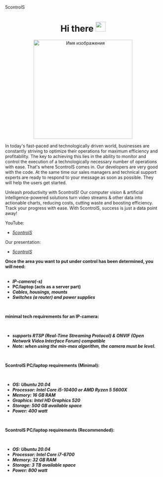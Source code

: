 5controlS

<h1 align="center">Hi there 
<img src="https://github.com/blackcater/blackcater/raw/main/images/Hi.gif" height="32"width="32"/></h1>

<p align="center">
  <img src="https://github.com/5sControl/.github/assets/131950264/d65c5be1-1cca-46a1-b564-ef4364f0dbc6" alt="Имя изображения" height = "320" />
</p>

 
In today's fast-paced and technologically driven world, businesses are constantly striving to optimize their operations for maximum efficiency and profitability. The key to achieving this lies in the ability to monitor and control the execution of a technologically necessary number of operations with ease. That's where 5controlS comes in. Our developers are very good with the code. At the same time our sales managers and technical support experts are ready to respond to your message as soon as possible. They will help the users get started.

Unleash productivity with 5controlS! Our computer vision & artificial intelligence-powered solutions turn video streams & other data into actionable charts, reducing costs, cutting waste and boosting efficiency. Track your progress with ease. With 5controlS, success is just a data point away!

YouTube:
- *[5controlS](https://www.youtube.com/@5scontrol)*

Our presentation:
- *[5controlS](https://docs.google.com/presentation/d/1s6lglaP1xEl5JKceF5jyWl48veKENmfZ8EkC54rYZuc/edit?usp=sharing)*

**Once the area you want to put under control has been determined, you will need:**<br>
<br>
- ***IP-camera(-s)***<br> 
- **PC/laptop (acts as a server part)** <br>
- ***Сables, housings, mounts***<br>
- ***Switches (a router) and power supplies***<br>

<br>

**minimal tech requirements for an IP-camera:** <br>

<br>

- ***supports RTSP (Real-Time Streaming Protocol) & ONVIF (Open Network Video Interface Forum) compatible***<br>
- ***Note: when using the min-max algorithm, the camera must be level.***<br>

<br>

**5controlS PC/laptop requirements (Minimal):**<br>

<br>

- ***OS: Ubuntu 20.04***<br>
- ***Processor: Intel Core i5-10400 or AMD Ryzen 5 5600X***<br>
- ***Memory: 16 GB RAM***<br>
- ***Graphics: Intel HD Graphics 520***<br>
- ***Storage: 500 GB available space***<br>
- ***Power: 400 watt***<br>

<br>

**5controlS PC/laptop requirements (Recommended):**<br>

<br>

- ***OS: Ubuntu 20.04***<br>
- ***Processor: Intel Core i7-6700***<br>
- ***Memory: 32 GB RAM***<br>
- ***Storage: 3 TB available space***<br>
- ***Power: 800 watt***<br>

<!--

**Here are some ideas to get you started:**

🙋‍♀️ A short introduction - what is your organization all about?
🌈 Contribution guidelines - how can the community get involved?
👩‍💻 Useful resources - where can the community find your docs? Is there anything else the community should know?
🍿 Fun facts - what does your team eat for breakfast?
🧙 Remember, you can do mighty things with the power of [Markdown](https://docs.github.com/github/writing-on-github/getting-started-with-writing-and-formatting-on-github/basic-writing-and-formatting-syntax)
-->
